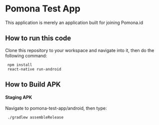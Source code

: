 # Pomona Test App
This application is merely an application built for joining Pomona.id

## How to run this code
Clone this repository to your workspace and navigate into it, then do the following command:
```
 npm install
 react-native run-android
```

## How to Build APK
#### Staging APK
Navigate to pomona-test-app/android, then type:
```
 ./gradlew assembleRelease
```